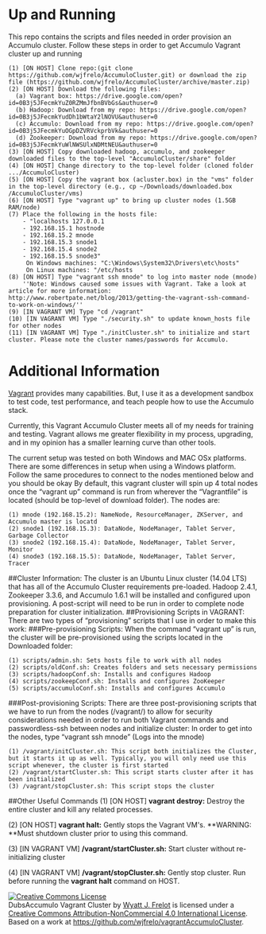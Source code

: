 # Up and Running
This repo contains the scripts and files needed in order provision an Accumulo cluster.
Follow these steps in order to get Accumulo Vagrant cluster up and running
```
(1) [ON HOST] Clone repo:(git clone https://github.com/wjfrelo/AccumuloCluster.git) or download the zip file (https://github.com/wjfrelo/AccumuloCluster/archive/master.zip) 
(2) [ON HOST] Download the following files:
  (a) Vagrant box: https://drive.google.com/open?id=0B3j5JFecmkYuZ0RZMmJfbnBVbGs&authuser=0
  (b) Hadoop: Download from my repo: https://drive.google.com/open?id=0B3j5JFecmkYudDh1bWtaY2lNOVU&authuser=0
  (c) Accumulo: Download from my repo: https://drive.google.com/open?id=0B3j5JFecmkYuOGpDZVRVckprbVk&authuser=0
  (d) Zookeeper: Download from my repo: https://drive.google.com/open?id=0B3j5JFecmkYuWlNWSUlxNDMtNEU&authuser=0
(3) [ON HOST] Copy downloaded hadoop, accumulo, and zookeeper downloaded files to the top-level "AccumuloCluster/share" folder
(4) [ON HOST] Change directory to the top-level folder (cloned folder .../AccumuloCluster)
(5) [ON HOST] Copy the vagrant box (acluster.box) in the "vms" folder in the top-level directory (e.g., cp ~/Downloads/downloaded.box /AccumuloCluster/vms)
(6) [ON HOST] Type "vagrant up" to bring up cluster nodes (1.5GB RAM/node)
(7) Place the following in the hosts file:
	- "localhosts 127.0.0.1
	- 192.168.15.1 hostnode
	- 192.168.15.2 mnode
	- 192.168.15.3 snode1
	- 192.168.15.4 snode2
	- 192.168.15.5 snode3"
     On Windows machines: "C:\Windows\System32\Drivers\etc\hosts"
     On Linux machines: "/etc/hosts
(8) [ON HOST] Type "vagrant ssh mnode" to log into master node (mnode)
    ''Note: Windows caused some issues with Vagrant. Take a look at article for more information: http://www.robertpate.net/blog/2013/getting-the-vagrant-ssh-command-to-work-on-windows/''
(9) [IN VAGRANT VM] Type "cd /vagrant"
(10) [IN VAGRANT VM] Type "./security.sh" to update known_hosts file for other nodes
(11) [IN VAGRANT VM] Type "./initCluster.sh" to initialize and start cluster. Please note the cluster names/passwords for Accumulo.
```
# Additional Information

[Vagrant](https://docs.vagrantup.com/v2/) provides many capabilities. But, I use it as a development sandbox to test code, test performance, and teach people how to use the Accumulo stack. 

Currently, this Vagrant Accumulo Cluster meets all of my needs for training and testing. Vagrant allows me greater flexibility in my process, upgrading, and in my opinion has a smaller learning curve than other tools.

The current setup was tested on both Windows and MAC OSx platforms. There are some differences in setup when using a Windows platform. Follow the same procedures to connect to the nodes mentioned below and you should be okay 
By default, this vagrant cluster will spin up 4 total nodes once the “vagrant up” command is run from wherever the “Vagrantfile” is located (should be top-level of download folder). The nodes are:
```
(1)	mnode (192.168.15.2): NameNode, ResourceManager, ZKServer, and Accumulo master is locatd
(2)	snode1 (192.168.15.3): DataNode, NodeManager, Tablet Server, Garbage Collector
(3)	snode2 (192.168.15.4): DataNode, NodeManager, Tablet Server, Monitor
(4)	snode3 (192.168.15.5): DataNode, NodeManager, Tablet Server, Tracer
```
##Cluster Information:
The cluster is an Ubuntu Linux cluster (14.04 LTS) that has all of the Accumulo Cluster requirements pre-loaded.  Hadoop 2.4.1, Zookeeper 3.3.6, and Accumulo 1.6.1 will be installed and configured upon provisioning. A post-script will need to be run in order to complete node preparation for cluster initialization.
##Provisioning Scripts in VAGRANT:
There are two types of “provisioning” scripts that I use in order to make this work:
###Pre-provisioning Scripts:
When the command “vagrant up” is run, the cluster will be pre-provisioned using the scripts located in the Downloaded folder:
```
(1)	scripts/admin.sh: Sets hosts file to work with all nodes
(2)	scripts/oldConf.sh: Creates folders and sets necessary permissions
(3)	scripts/hadoopConf.sh: Installs and configures Hadoop
(4)	scripts/zookeepConf.sh: Installs and configures ZooKeeper
(5)	scripts/accumuloConf.sh: Installs and configures Accumulo
```
###Post-provisioning Scripts:
There are three post-provisioning scripts that we have to run from the nodes (/vagrant/) to allow for security considerations needed in order to run both Vagrant commands and passwordless-ssh between nodes and initialize cluster:
In order to get into the nodes, type “vagrant ssh mnode” (Logs into the mnode)
```
(1)	/vagrant/initCluster.sh: This script both initializes the Cluster, but it starts it up as well. Typically, you will only need use this script whenever, the cluster is first started 
(2)	/vagrant/startCluster.sh: This script starts cluster after it has been initialized
(3)	/vagrant/stopCluster.sh: This script stops the cluster
```
##Other Useful Commands
(1) [ON HOST] **vagrant destroy:** Destroy the entire cluster and kill any related processes.

(2) [ON HOST] **vagrant halt:** Gently stops the Vagrant VM's. **WARNING: **Must shutdown cluster prior to using this command.

(3) [IN VAGRANT VM] **/vagrant/startCluster.sh:** Start cluster without re-initializing cluster

(4) [IN VAGRANT VM] **/vagrant/stopCluster.sh:** Gently stop cluster. Run before running the **vagrant halt** command on HOST.

 
<a rel="license" href="http://creativecommons.org/licenses/by-nc/4.0/"><img alt="Creative Commons License" style="border-width:0" src="https://i.creativecommons.org/l/by-nc/4.0/88x31.png" /></a><br /><span xmlns:dct="http://purl.org/dc/terms/" property="dct:title">DubsAccumulo Vagrant Cluster</span> by <a xmlns:cc="http://creativecommons.org/ns#" href="https://github.com/wjfrelo/vagrantAccumuloCluster" property="cc:attributionName" rel="cc:attributionURL">Wyatt J. Frelot</a> is licensed under a <a rel="license" href="http://creativecommons.org/licenses/by-nc/4.0/">Creative Commons Attribution-NonCommercial 4.0 International License</a>.<br />Based on a work at <a xmlns:dct="http://purl.org/dc/terms/" href="https://github.com/wjfrelo/vagrantAccumuloCluster" rel="dct:source">https://github.com/wjfrelo/vagrantAccumuloCluster</a>.
